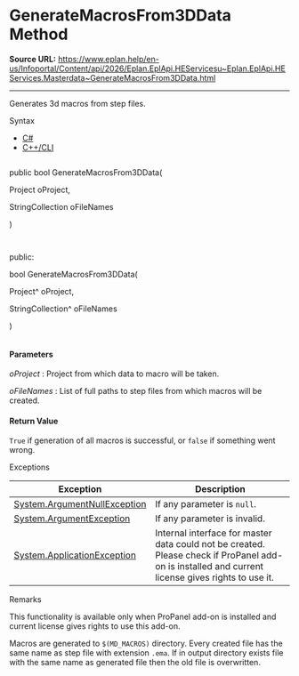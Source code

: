 # GenerateMacrosFrom3DData Method

**Source URL:** https://www.eplan.help/en-us/Infoportal/Content/api/2026/Eplan.EplApi.HEServicesu~Eplan.EplApi.HEServices.Masterdata~GenerateMacrosFrom3DData.html

---

Generates 3d macros from step files.

Syntax

- [C#](#i-syntax-CS)
- [C++/CLI](#i-syntax-CPP2005)

```
```
public bool GenerateMacrosFrom3DData( 

   Project oProject,

   StringCollection oFileNames

)
```
```

```
```
public:

bool GenerateMacrosFrom3DData( 

   Project^ oProject,

   StringCollection^ oFileNames

)
```
```

#### Parameters

*oProject*
:   Project from which data to macro will be taken.

*oFileNames*
:   List of full paths to step files from which macros will be created.

#### Return Value

`True` if generation of all macros is successful, or `false` if something went wrong.

Exceptions

| Exception | Description |
| --- | --- |
| [System.ArgumentNullException](#) | If any parameter is `null`. |
| [System.ArgumentException](#) | If any parameter is invalid. |
| [System.ApplicationException](#) | Internal interface for master data could not be created. Please check if ProPanel add-on is installed and current license gives rights to use it. |

Remarks

This functionality is available only when ProPanel add-on is installed and current license gives rights to use this add-on.

Macros are generated to `$(MD_MACROS)` directory. Every created file has the same name as step file with extension `.ema`. If in output directory exists file with the same name as generated file then the old file is overwritten.
